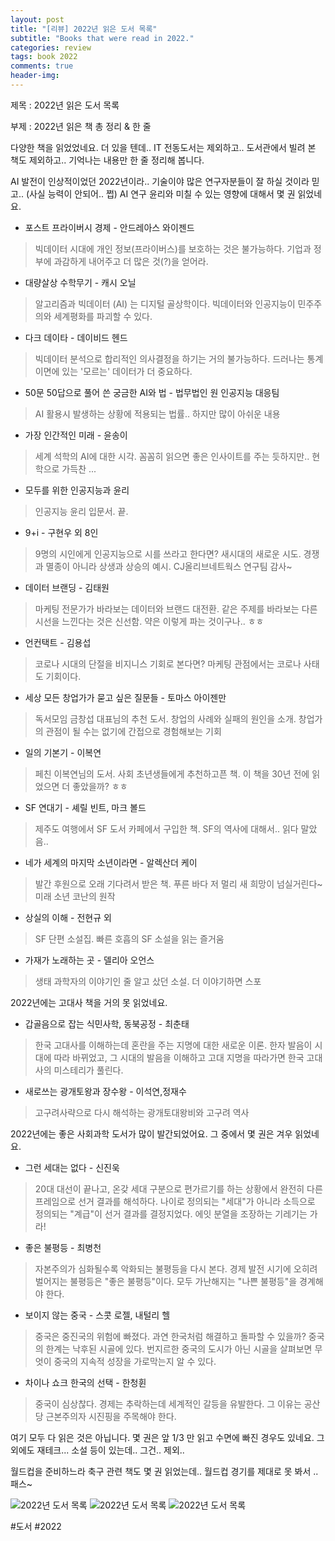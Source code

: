 ```yaml
---
layout: post
title: "[리뷰] 2022년 읽은 도서 목록"
subtitle: "Books that were read in 2022."
categories: review
tags: book 2022
comments: true
header-img: 
---
```


제목 : 2022년 읽은 도서 목록

부제 : 2022년 읽은 책 총 정리 & 한 줄 

다양한 책을 읽었었네요.
더 있을 텐데.. IT 전동도서는 제외하고..
도서관에서 빌려 본 책도 제외하고.. 기억나는 내용만 한 줄 정리해 봅니다.

AI 발전이 인상적이었던 2022년이라..
기술이야 많은 연구자분들이 잘 하실 것이라 믿고.. (사실 능력이 안되어.. 쩝)
AI 연구 윤리와 미칠 수 있는 영향에 대해서 몇 권 읽었네요.

* 포스트 프라이버시 경제 - 안드레아스 와이젠드
> 빅데이터 시대에 개인 정보(프라이버스)를 보호하는 것은 불가능하다. 기업과 정부에 과감하게 내어주고 더 많은 것(?)을 얻어라.

* 대량살상 수학무기 - 캐시 오닐
> 알고리즘과 빅데이터 (AI) 는 디지털 골상학이다. 빅데이터와 인공지능이 민주주의와 세계평화를 파괴할 수 있다.

* 다크 데이타 - 데이비드 헨드
> 빅데이터 분석으로 합리적인 의사결정을 하기는 거의 불가능하다. 드러나는 통계 이면에 있는 '모르는' 데이터가 더 중요하다.

* 50문 50답으로 풀어 쓴 궁금한 AI와 법 - 법무법인 원 인공지능 대응팀
> AI 활용시 발생하는 상황에 적용되는 법률.. 하지만 많이 아쉬운 내용

* 가장 인간적인 미래 - 윤송이
> 세계 석학의 AI에 대한 시각. 꼼꼼히 읽으면 좋은 인사이트를 주는 듯하지만.. 현학으로 가득찬 ...

* 모두를 위한 인공지능과 윤리
> 인공지능 윤리 입문서. 끝.

* 9+i - 구현우 외 8인
> 9명의 시인에게 인공지능으로 시를 쓰라고 한다면? 새시대의 새로운 시도. 경쟁과 멸종이 아니라 상생과 상승의 예시. CJ올리브네트웍스 연구팀 감사~

* 데이터 브랜딩 - 김태원
> 마케팅 전문가가 바라보는 데이터와 브랜드 대전환. 같은 주제를 바라보는 다른 시선을 느낀다는 것은 신선함. 약은 이렇게 파는 것이구나.. ㅎㅎ

* 언컨택트 - 김용섭
> 코로나 시대의 단절을 비지니스 기회로 본다면? 마케팅 관점에서는 코로나 사태도 기회이다.

* 세상 모든 창업가가 묻고 싶은 질문들 - 토마스 아이젠만
> 독서모임 금창섭 대표님의 추천 도서. 창업의 사례와 실패의 원인을 소개. 창업가의 관점이 될 수는 없기에 간접으로 경험해보는 기회

* 일의 기본기 - 이복연
> 페친 이복연님의 도서. 사회 초년생들에게 추천하고픈 책. 이 책을 30년 전에 읽었으면 더 좋았을까? ㅎㅎ

* SF 연대기 - 셰릴 빈트, 마크 볼드
> 제주도 여행에서 SF 도서 카페에서 구입한 책. SF의 역사에 대해서.. 읽다 말았음..

* 네가 세계의 마지막 소년이라면 - 알렉산더 케이
> 발간 후원으로 오래 기다려서 받은 책. 푸른 바다 저 멀리 새 희망이 넘실거린다~ 미래 소년 코난의 원작

* 상실의 이해 - 전현규 외
> SF 단편 소설집. 빠른 호흡의 SF 소설을 읽는 즐거움

* 가재가 노래하는 곳 - 델리아 오언스
> 생태 과학자의 이야기인 줄 알고 샀던 소설. 더 이야기하면 스포

2022년에는 고대사 책을 거의 못 읽었네요.

* 갑골음으로 잡는 식민사학, 동북공정 - 최춘태
> 한국 고대사를 이해하는데 혼란을 주는 지명에 대한 새로운 이론. 한자 발음이 시대에 따라 바뀌었고, 그 시대의 발음을 이해하고 고대 지명을 따라가면 한국 고대사의 미스테리가 풀린다.

* 새로쓰는 광개토왕과 장수왕 - 이석연,정재수
> 고구려사략으로 다시 해석하는 광개토대왕비와 고구려 역사

2022년에는 좋은 사회과학 도서가 많이 발간되었어요. 그 중에서 몇 권은 겨우 읽었네요.

* 그런 세대는 없다 - 신진욱
> 20대 대선이 끝나고, 온갖 세대 구분으로 편가르기를 하는 상황에서 완전히 다른 프레임으로 선거 결과를 해석하다. 나이로 정의되는 "세대"가 아니라 소득으로 정의되는 "계급"이 선거 결과를 결정지었다. 에잇 분열을 조장하는 기레기는 가라!

* 좋은 불평등 - 최병천
> 자본주의가 심화될수록 악화되는 불평등을 다시 본다. 경제 발전 시기에 오히려 벌어지는 불평등은 "좋은 불평등"이다. 모두 가난해지는 "나쁜 불평등"을 경계해야 한다.

* 보이지 않는 중국 - 스콧 로젤, 내털리 헬
> 중국은 중진국의 위험에 빠졌다. 과연 한국처럼 해결하고 돌파할 수 있을까? 중국의 한계는 낙후된 시골에 있다. 번지르한 중국의 도시가 아닌 시골을 살펴보면 무엇이 중국의 지속적 성장을 가로막는지 알 수 있다.

* 차이나 쇼크 한국의 선택 - 한청휜
> 중국이 심상찮다. 경제는 추락하는데 세계적인 갈등을 유발한다. 그 이유는 공산당 근본주의자 시진핑을 주목해야 한다.

여기 모두 다 읽은 것은 아닙니다. 몇 권은 앞 1/3 만 읽고 수면에 빠진 경우도 있네요.
그외에도 재테크... 소설 등이 있는데.. 그건.. 제외..

월드컵을 준비하느라 축구 관련 책도 몇 권 읽었는데..
월드컵 경기를 제대로 못 봐서 .. 패스~

![2022년 도서 목록](https://youngsungson.github.io/assets/img/review/20221231-review-book1.jpg)
![2022년 도서 목록](https://youngsungson.github.io/assets/img/review/20221231-review-book2.jpg)
![2022년 도서 목록](https://youngsungson.github.io/assets/img/review/20221231-review-book3.jpg)

#도서 #2022

